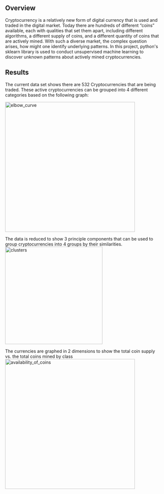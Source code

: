 ## Overview
Cryptocurrency is a relatively new form of digital currency that is used and traded in the digital market. Today there are hundreds of different “coins” available, each with qualities that set them apart, including different algorithms, a different supply of coins, and a different quantity of coins that are actively mined. With such a diverse market, the complex question arises, how might one identify underlying patterns. In this project, python's sklearn library is used to conduct unsupervised machine learning to discover unknown patterns about actively mined cryptocurrencies.  

## Results
The current data set shows there are 532 Cryptocurrencies that are being traded. 
These active cryptocurrencies can be grouped into 4 different categories based on the following graph:

<img width="420" alt="elbow_curve" src="https://user-images.githubusercontent.com/106559768/197100954-465066c5-f399-4589-bf07-3922075d08de.png">

The data is reduced to show 3 principle components that can be used to group cryptocurrencies into 4 groups by their similarities. 
<img width="315" alt="clusters" src="https://user-images.githubusercontent.com/106559768/197102179-094d5e52-fef1-43c3-8a5c-37efaf723fe6.png">

The currencies are graphed in 2 dimensions to show the total coin supply vs. the total coins mined by class
<img width="420" alt="availability_of_coins" src="https://user-images.githubusercontent.com/106559768/197100523-c108ebda-790a-4a79-89a2-891839bd8804.png">
